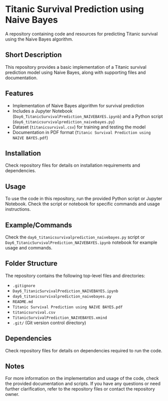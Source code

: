 # Titanic Survival Prediction using Naive Bayes
A repository containing code and resources for predicting Titanic survival using the Naive Bayes algorithm.

## Short Description
This repository provides a basic implementation of a Titanic survival prediction model using Naive Bayes, along with supporting files and documentation.

## Features
* Implementation of Naive Bayes algorithm for survival prediction
* Includes a Jupyter Notebook (`Day6_TitanicSurvivalPrediction_NAIVEBAYES.ipynb`) and a Python script (`day6_titanicsurvivalprediction_naivebayes.py`)
* Dataset (`titanicsurvival.csv`) for training and testing the model
* Documentation in PDF format (`Titanic Survival Prediction using NAIVE BAYES.pdf`)

## Installation
Check repository files for details on installation requirements and dependencies.

## Usage
To use the code in this repository, run the provided Python script or Jupyter Notebook. Check the script or notebook for specific commands and usage instructions.

## Example/Commands
Check the `day6_titanicsurvivalprediction_naivebayes.py` script or `Day6_TitanicSurvivalPrediction_NAIVEBAYES.ipynb` notebook for example usage and commands.

## Folder Structure
The repository contains the following top-level files and directories:
* `.gitignore`
* `Day6_TitanicSurvivalPrediction_NAIVEBAYES.ipynb`
* `day6_titanicsurvivalprediction_naivebayes.py`
* `README.md`
* `Titanic Survival Prediction using NAIVE BAYES.pdf`
* `titanicsurvival.csv`
* `TitanicSurvivalPrediction_NAIVEBAYES.xmind`
* `.git/` (Git version control directory)

## Dependencies
Check repository files for details on dependencies required to run the code.

## Notes
For more information on the implementation and usage of the code, check the provided documentation and scripts. If you have any questions or need further clarification, refer to the repository files or contact the repository owner.